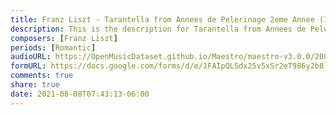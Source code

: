 ```yaml
---
title: Franz Liszt - Tarantella from Annees de Pelerinage 2eme Annee (1)
description: This is the description for Tarantella from Annees de Pelerinage 2eme Annee by Franz Liszt
composers: [Franz Liszt]
periods: [Romantic]
audioURL: https://OpenMusicDataset.github.io/Maestro/maestro-v3.0.0/2008/MIDI-Unprocessed_10_R2_2008_01-05_ORIG_MID--AUDIO_10_R2_2008_wav--3.midi
formURL: https://docs.google.com/forms/d/e/1FAIpQLSdx25v5xSr2eT986y2b8lDS9LPAWCQG6W2K4oOSw0JaMxVMkQ/viewform
comments: true
share: true
date: 2021-08-08T07:43:13-06:00
---
```


